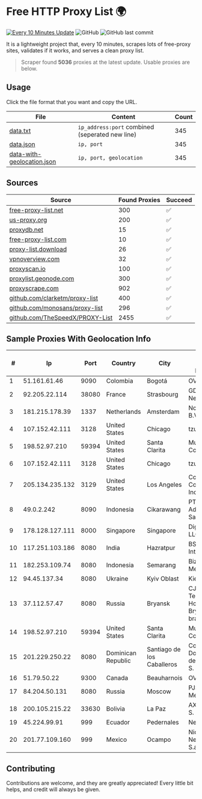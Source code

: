 
# Free HTTP Proxy List 🌍

[![Every 10 Minutes Update](https://github.com/mertguvencli/http-proxy-list/actions/workflows/main.yml/badge.svg?branch=main)](https://github.com/mertguvencli/http-proxy-list/actions/workflows/main.yml)
![GitHub](https://img.shields.io/github/license/mertguvencli/http-proxy-list)
![GitHub last commit](https://img.shields.io/github/last-commit/mertguvencli/http-proxy-list)

It is a lightweight project that, every 10 minutes, scrapes lots of free-proxy sites, validates if it works, and serves a clean proxy list.


> Scraper found **5036** proxies at the latest update. Usable proxies are below.

## Usage

Click the file format that you want and copy the URL.


|File|Content|Count|
|----|-------|-----|
|[data.txt](https://raw.githubusercontent.com/mertguvencli/http-proxy-list/main/proxy-list/data.txt)|`ip_address:port` combined (seperated new line)|345|
|[data.json](https://raw.githubusercontent.com/mertguvencli/http-proxy-list/main/proxy-list/data.json)|`ip, port`|345|
|[data-with-geolocation.json](https://raw.githubusercontent.com/mertguvencli/http-proxy-list/main/proxy-list/data-with-geolocation.json)|`ip, port, geolocation`|345|

## Sources

|Source|Found Proxies|Succeed|
|------|-------------|-------|
|[free-proxy-list.net](https://free-proxy-list.net)|300|✅|
|[us-proxy.org](https://www.us-proxy.org)|200|✅|
|[proxydb.net](http://proxydb.net)|15|✅|
|[free-proxy-list.com](https://free-proxy-list.com/?page=&port=&type%5B%5D=http&type%5B%5D=https&up_time=0&search=Search)|10|✅|
|[proxy-list.download](https://www.proxy-list.download/HTTP)|26|✅|
|[vpnoverview.com](https://vpnoverview.com/privacy/anonymous-browsing/free-proxy-servers)|32|✅|
|[proxyscan.io](https://www.proxyscan.io)|100|✅|
|[proxylist.geonode.com](https://proxylist.geonode.com/api/proxy-list?limit=300&page=1&sort_by=lastChecked&sort_type=desc&protocols=http,https)|300|✅|
|[proxyscrape.com](https://api.proxyscrape.com/v2/?request=displayproxies&protocol=http&timeout=10000&country=all&ssl=all&anonymity=all)|902|✅|
|[github.com/clarketm/proxy-list](https://raw.githubusercontent.com/clarketm/proxy-list/master/proxy-list-raw.txt)|400|✅|
|[github.com/monosans/proxy-list](https://raw.githubusercontent.com/monosans/proxy-list/main/proxies/http.txt)|296|✅|
|[github.com/TheSpeedX/PROXY-List](https://raw.githubusercontent.com/TheSpeedX/PROXY-List/master/http.txt)|2455|✅|


## Sample Proxies With Geolocation Info

|#|Ip|Port|Country|City|Internet Service Provider|
|-|--|----|-------|----|-------------------------|
|1|51.161.61.46|9090|Colombia|Bogotá|OVH Hosting|
|2|92.205.22.114|38080|France|Strasbourg|GD MASS Network|
|3|181.215.178.39|1337|Netherlands|Amsterdam|NovoServe B.V.|
|4|107.152.42.111|3128|United States|Chicago|tzulo, inc.|
|5|198.52.97.210|59394|United States|Santa Clarita|Multacom Corporation|
|6|107.152.42.111|3128|United States|Chicago|tzulo, inc.|
|7|205.134.235.132|3129|United States|Los Angeles|Corporate Colocation Inc|
|8|49.0.2.242|8090|Indonesia|Cikarawang|PT Usaha Adi Sanggoro|
|9|178.128.127.111|8000|Singapore|Singapore|DigitalOcean, LLC|
|10|117.251.103.186|8080|India|Hazratpur|BSNL Internet|
|11|182.253.109.74|8080|Indonesia|Semarang|Biznet Metronet|
|12|94.45.137.34|8080|Ukraine|Kyiv Oblast|Kievline LLC|
|13|37.112.57.47|8080|Russia|Bryansk|CJSC "ER-Telecom Holding" Bryansk branch|
|14|198.52.97.210|59394|United States|Santa Clarita|Multacom Corporation|
|15|201.229.250.22|8080|Dominican Republic|Santiago de los Caballeros|Compañía Dominicana de Teléfonos S. A.|
|16|51.79.50.22|9300|Canada|Beauharnois|OVH SAS|
|17|84.204.50.131|8080|Russia|Moscow|PJSC MegaFon|
|18|200.105.215.22|33630|Bolivia|La Paz|AXS Bolivia S. A.|
|19|45.224.99.91|999|Ecuador|Pedernales|Nedetel S.A.|
|20|201.77.109.160|999|Mexico|Ocampo|Nidix Networks S.a. De C.V.|



## Contributing

Contributions are welcome, and they are greatly appreciated! Every
little bit helps, and credit will always be given.

